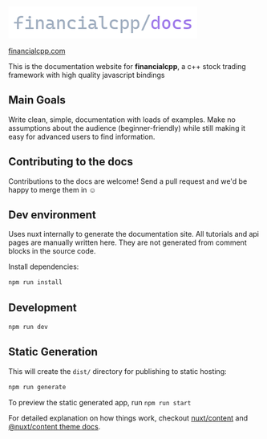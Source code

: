 ![financialcpp docs logo](./static/fpp-docs-light.png)

[financialcpp.com]([financialcpp.com)

This is the documentation website for **financialcpp**, a c++ stock trading framework with high quality javascript bindings

## Main Goals
Write clean, simple, documentation with loads of examples. Make no assumptions about the audience (beginner-friendly) while still making it easy for advanced users to find information.

## Contributing to the docs
Contributions to the docs are welcome! Send a pull request and we'd be happy to merge them in ☺️

## Dev environment
Uses nuxt internally to generate the documentation site. All tutorials and api pages are manually written here. They are not generated from comment blocks in the source code.

Install dependencies:

```bash
npm run install
```

## Development

```bash
npm run dev
```

## Static Generation

This will create the `dist/` directory for publishing to static hosting:

```bash
npm run generate
```

To preview the static generated app, run `npm run start`

For detailed explanation on how things work, checkout [nuxt/content](https://content.nuxtjs.org) and [@nuxt/content theme docs](https://content.nuxtjs.org/themes-docs).
